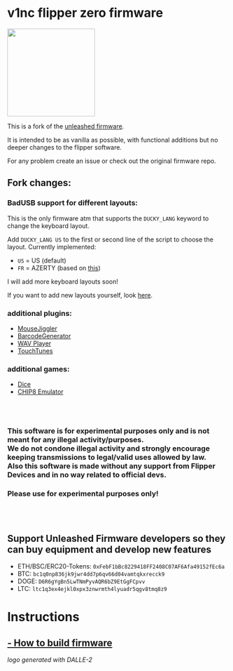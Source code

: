 # v1nc flipper zero firmware
<img src="https://raw.githubusercontent.com/v1nc/flipperzero-firmware/dev/logo.png" width="200" />

This is a fork of the [unleashed firmware](https://github.com/Eng1n33r/flipperzero-firmware).

It is intended to be as vanilla as possible, with functional additions but no deeper changes to the flipper software.

For any problem create an issue or check out the original firmware repo.

## Fork changes:

### BadUSB support for different layouts:
This is the only firmware atm that supports the `DUCKY_LANG` keyword to change the keyboard layout.

Add `DUCKY_LANG US` to the first or second line of the script to choose the layout.
Currently implemented:
* `US` = US (default)
* `FR` = AZERTY (based on [this](https://github.com/ikazeer/flipperzero-AZERTY))

I will add more keyboard layouts soon!

If you want to add new layouts yourself, look [here](https://github.com/v1nc/flipperzero-firmware/blob/dev/documentation/HowToAddLayout.md).


### additional plugins:
* [MouseJiggler](https://github.com/RogueMaster/flipperzero-firmware-wPlugins/tree/unleashed/applications/mouse_jiggler)
* [BarcodeGenerator](https://github.com/RogueMaster/flipperzero-firmware-wPlugins/tree/unleashed/applications/barcode_generator)
* [WAV Player](https://github.com/RogueMaster/flipperzero-firmware-wPlugins/tree/unleashed/applications/wav_player)
* [TouchTunes](https://github.com/RogueMaster/flipperzero-firmware-wPlugins/tree/unleashed/applications/jukebox)

### additional games:
* [Dice](https://github.com/RogueMaster/flipperzero-firmware-wPlugins/tree/unleashed/applications/dice)
* [CHIP8 Emulator](https://github.com/RogueMaster/flipperzero-firmware-wPlugins/tree/unleashed/applications/chip8)

<br>
<br>


### This software is for experimental purposes only and is not meant for any illegal activity/purposes. <br> We do not condone illegal activity and strongly encourage keeping transmissions to legal/valid uses allowed by law. <br> Also this software is made without any support from Flipper Devices and in no way related to official devs. 
### Please use for experimental purposes only!


<br>
<br>

## Support Unleashed Firmware developers so they can buy equipment and develop new features
* ETH/BSC/ERC20-Tokens: `0xFebF1bBc8229418FF2408C07AF6Afa49152fEc6a`
* BTC: `bc1q0np836jk9jwr4dd7p6qv66d04vamtqkxrecck9`
* DOGE: `D6R6gYgBn5LwTNmPyvAQR6bZ9EtGgFCpvv`
* LTC: `ltc1q3ex4ejkl0xpx3znwrmth4lyuadr5qgv8tmq8z9`

# Instructions
## [- How to build firmware](https://github.com/v1nc/flipperzero-firmware/blob/dev/documentation/HowToBuild.md)

_logo generated with DALLE-2_
